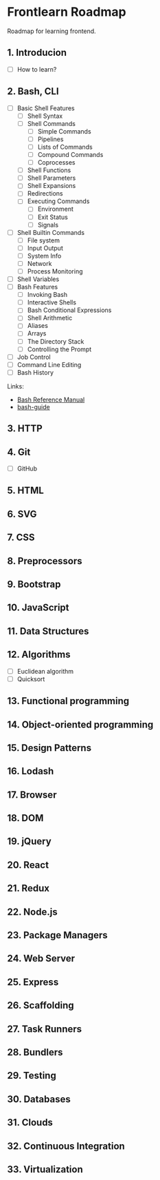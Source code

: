 # Frontlearn Roadmap

Roadmap for learning frontend.

## 1. Introducion

- [ ] How to learn?

## 2. Bash, CLI

- [ ] Basic Shell Features
  - [ ] Shell Syntax
  - [ ] Shell Commands
    - [ ] Simple Commands
    - [ ] Pipelines
    - [ ] Lists of Commands
    - [ ] Compound Commands
    - [ ] Coprocesses
  - [ ] Shell Functions
  - [ ] Shell Parameters
  - [ ] Shell Expansions
  - [ ] Redirections
  - [ ] Executing Commands
    - [ ] Environment
    - [ ] Exit Status
    - [ ] Signals
- [ ] Shell Builtin Commands
  - [ ] File system
  - [ ] Input Output
  - [ ] System Info
  - [ ] Network
  - [ ] Process Monitoring
- [ ] Shell Variables
- [ ] Bash Features
  - [ ] Invoking Bash
  - [ ] Interactive Shells
  - [ ] Bash Conditional Expressions
  - [ ] Shell Arithmetic
  - [ ] Aliases
  - [ ] Arrays
  - [ ] The Directory Stack
  - [ ] Controlling the Prompt
- [ ] Job Control
- [ ] Command Line Editing
- [ ] Bash History

Links:

- [Bash Reference Manual](https://www.gnu.org/software/bash/manual/bash.html)
- [bash-guide](https://github.com/Idnan/bash-guide)

## 3. HTTP

## 4. Git

- [ ] GitHub

## 5. HTML

## 6. SVG

## 7. CSS

## 8. Preprocessors

## 9. Bootstrap

## 10. JavaScript

## 11. Data Structures

## 12. Algorithms

- [ ] Euclidean algorithm
- [ ] Quicksort

## 13. Functional programming

## 14. Object-oriented programming

## 15. Design Patterns

## 16. Lodash

## 17. Browser

## 18. DOM

## 19. jQuery

## 20. React

## 21. Redux

## 22. Node.js

## 23. Package Managers

## 24. Web Server

## 25. Express

## 26. Scaffolding

## 27. Task Runners

## 28. Bundlers

## 29. Testing

## 30. Databases

## 31. Clouds

## 32. Continuous Integration

## 33. Virtualization
